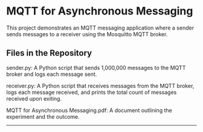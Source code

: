 # MQTT for Asynchronous Messaging
This project demonstrates an MQTT messaging application where a sender sends messages to a receiver using the Mosquitto MQTT broker.


## Files in the Repository

sender.py: A Python script that sends 1,000,000 messages to the MQTT broker and logs each message sent.

receiver.py: A Python script that receives messages from the MQTT broker, logs each message received, and prints the total count of messages received upon exiting.

MQTT for Asynchronous Messaging.pdf: A document outlining the experiment and the outcome.

---
